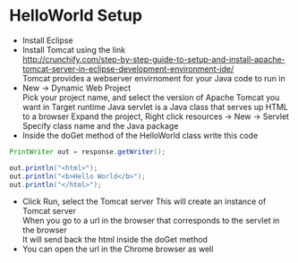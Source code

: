 # HelloWorld Setup

* Install Eclipse
* Install Tomcat using the link  
http://crunchify.com/step-by-step-guide-to-setup-and-install-apache-tomcat-server-in-eclipse-development-environment-ide/  
Tomcat provides a webserver envirnoment for your Java code to run in
* New -> Dynamic Web Project  
Pick your project name, and select the version of Apache Tomcat you want in Target runtime
Java servlet is a Java class that serves up HTML to a browser
Expand the project, Right click resources -> New -> Servlet  
Specify class name and the Java package  
* Inside the doGet method of the HelloWorld class write this code
```java
PrintWriter out = response.getWriter();

out.println("<html>");
out.println("<b>Hello World</b>");
out.println("</html>");
````
* Click Run, select the Tomcat server
This will create an instance of Tomcat server  
When you go to a url in the browser that corresponds to the servlet in the browser  
It will send back the html inside the doGet method  
* You can open the url in the Chrome browser as well
